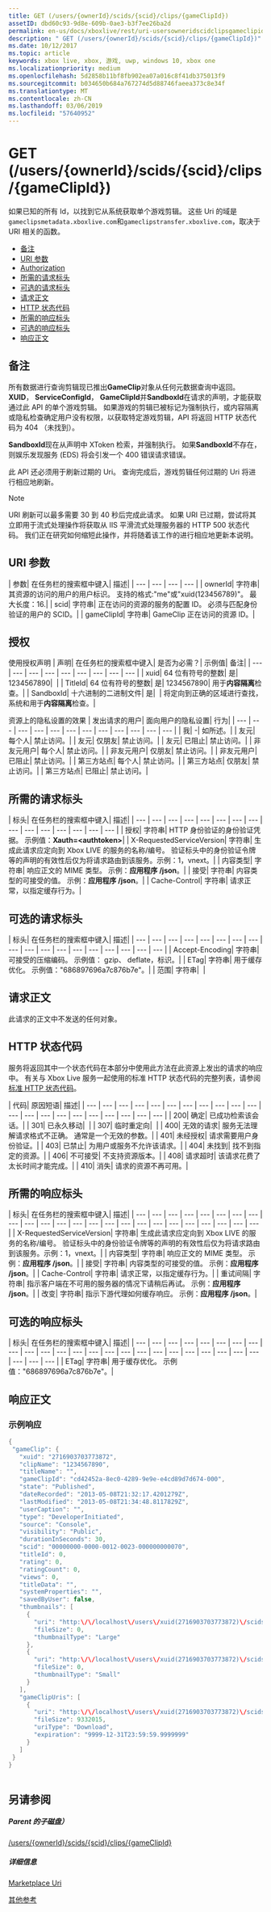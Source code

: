 ```yaml
---
title: GET (/users/{ownerId}/scids/{scid}/clips/{gameClipId})
assetID: dbd60c93-9d8e-609b-0ae3-b3f7ee26ba2d
permalink: en-us/docs/xboxlive/rest/uri-usersowneridscidclipsgameclipidget.html
description: " GET (/users/{ownerId}/scids/{scid}/clips/{gameClipId})"
ms.date: 10/12/2017
ms.topic: article
keywords: xbox live, xbox, 游戏, uwp, windows 10, xbox one
ms.localizationpriority: medium
ms.openlocfilehash: 5d2858b11bf8fb902ea07a016c8f41db375013f9
ms.sourcegitcommit: b034650b684a767274d5d88746faeea373c8e34f
ms.translationtype: MT
ms.contentlocale: zh-CN
ms.lasthandoff: 03/06/2019
ms.locfileid: "57640952"
---
```

# <a name="get-usersowneridscidsscidclipsgameclipid"></a>GET (/users/{ownerId}/scids/{scid}/clips/{gameClipId})
如果已知的所有 Id，以找到它从系统获取单个游戏剪辑。 这些 Uri 的域是`gameclipsmetadata.xboxlive.com`和`gameclipstransfer.xboxlive.com`，取决于 URI 相关的函数。
 
  * [备注](#ID4EX)
  * [URI 参数](#ID4EVB)
  * [Authorization](#ID4EAC)
  * [所需的请求标头](#ID4EUH)
  * [可选的请求标头](#ID4EBCAC)
  * [请求正文](#ID4ETDAC)
  * [HTTP 状态代码](#ID4E5DAC)
  * [所需的响应标头](#ID4EQIAC)
  * [可选的响应标头](#ID4EJLAC)
  * [响应正文](#ID4EJMAC)
 
<a id="ID4EX"></a>

 
## <a name="remarks"></a>备注
 
所有数据进行查询剪辑现已推出**GameClip**对象从任何元数据查询中返回。 **XUID**， **ServiceConfigId**， **GameClipId**并**SandboxId**在请求的声明，才能获取通过此 API 的单个游戏剪辑。 如果游戏的剪辑已被标记为强制执行，或内容隔离或隐私检查确定用户没有权限，以获取特定游戏剪辑，API 将返回 HTTP 状态代码为 404 （未找到）。
 
**SandboxId**现在从声明中 XToken 检索，并强制执行。 如果**SandboxId**不存在，则娱乐发现服务 (EDS) 将会引发一个 400 错误请求错误。
 
此 API 还必须用于刷新过期的 Uri。 查询完成后，游戏剪辑任何过期的 Uri 将进行相应地刷新。 

> [!NOTE] 
> URI 刷新可以最多需要 30 到 40 秒后完成此请求。 如果 URI 已过期，尝试将其立即用于流式处理操作将获取从 IIS 平滑流式处理服务器的 HTTP 500 状态代码。 我们正在研究如何缩短此操作，并将随着该工作的进行相应地更新本说明。 


  
<a id="ID4EVB"></a>

 
## <a name="uri-parameters"></a>URI 参数
 
| 参数| 在任务栏的搜索框中键入| 描述| 
| --- | --- | --- | --- | 
| ownerId| 字符串| 其资源的访问的用户的用户标识。 支持的格式:"me"或"xuid(123456789)"。 最大长度：16.| 
| scid| 字符串| 正在访问的资源的服务的配置 ID。 必须与匹配身份验证的用户的 SCID。| 
| gameClipId| 字符串| GameClip 正在访问的资源 ID。| 
  
<a id="ID4EAC"></a>

 
## <a name="authorization"></a>授权
 
使用授权声明 | 声明| 在任务栏的搜索框中键入| 是否为必需？| 示例值| 备注| 
| --- | --- | --- | --- | --- | --- | --- | --- | --- | 
| xuid| 64 位有符号的整数| 是| 1234567890|  | 
| TitleId| 64 位有符号的整数| 是| 1234567890| 用于<b>内容隔离</b>检查。| 
| SandboxId| 十六进制的二进制文件| 是|  | 将定向到正确的区域进行查找，系统和用于<b>内容隔离</b>检查。| 
  
资源上的隐私设置的效果 | 发出请求的用户| 面向用户的隐私设置| 行为| 
| --- | --- | --- | --- | --- | --- | --- | --- | --- | --- | --- | --- | 
| 我| -| 如所述。| 
| 友元| 每个人| 禁止访问。| 
| 友元| 仅朋友| 禁止访问。| 
| 友元| 已阻止| 禁止访问。| 
| 非友元用户| 每个人| 禁止访问。| 
| 非友元用户| 仅朋友| 禁止访问。| 
| 非友元用户| 已阻止| 禁止访问。| 
| 第三方站点| 每个人| 禁止访问。| 
| 第三方站点| 仅朋友| 禁止访问。| 
| 第三方站点| 已阻止| 禁止访问。| 
 
<a id="ID4EUH"></a>

 
## <a name="required-request-headers"></a>所需的请求标头
 
| 标头| 在任务栏的搜索框中键入| 描述| 
| --- | --- | --- | --- | --- | --- | --- | --- | --- | --- | --- | --- | --- | --- | --- | 
| 授权| 字符串| HTTP 身份验证的身份验证凭据。 示例值：<b>Xauth=&lt;authtoken></b>| 
| X-RequestedServiceVersion| 字符串| 生成此请求应定向到 Xbox LIVE 的服务的名称/编号。 验证标头中的身份验证令牌等的声明的有效性后仅为将请求路由到该服务。示例：1，vnext。| 
| 内容类型| 字符串| 响应正文的 MIME 类型。 示例：<b>应用程序 /json</b>。| 
| 接受| 字符串| 内容类型的可接受的值。 示例：<b>应用程序 /json</b>。| 
| Cache-Control| 字符串| 请求正常，以指定缓存行为。| 
  
<a id="ID4EBCAC"></a>

 
## <a name="optional-request-headers"></a>可选的请求标头
 
| 标头| 在任务栏的搜索框中键入| 描述| 
| --- | --- | --- | --- | --- | --- | --- | --- | --- | --- | --- | --- | --- | --- | --- | --- | --- | --- | 
| Accept-Encoding| 字符串| 可接受的压缩编码。 示例值： gzip、 deflate，标识。| 
| ETag| 字符串| 用于缓存优化。 示例值："686897696a7c876b7e"。| 
| 范围| 字符串|  | 
  
<a id="ID4ETDAC"></a>

 
## <a name="request-body"></a>请求正文
 
此请求的正文中不发送的任何对象。
  
<a id="ID4E5DAC"></a>

 
## <a name="http-status-codes"></a>HTTP 状态代码
 
服务将返回其中一个状态代码在本部分中使用此方法在此资源上发出的请求的响应中。 有关与 Xbox Live 服务一起使用的标准 HTTP 状态代码的完整列表，请参阅[标准 HTTP 状态代码](../../additional/httpstatuscodes.md)。
 
| 代码| 原因短语| 描述| 
| --- | --- | --- | --- | --- | --- | --- | --- | --- | --- | --- | --- | --- | --- | --- | --- | --- | --- | --- | --- | --- | 
| 200| 确定| 已成功检索该会话。| 
| 301| 已永久移动|  | 
| 307| 临时重定向|  | 
| 400| 无效的请求| 服务无法理解请求格式不正确。 通常是一个无效的参数。| 
| 401| 未经授权| 请求需要用户身份验证。| 
| 403| 已禁止| 为用户或服务不允许该请求。| 
| 404| 未找到| 找不到指定的资源。| 
| 406| 不可接受| 不支持资源版本。| 
| 408| 请求超时| 该请求花费了太长时间才能完成。| 
| 410| 消失| 请求的资源不再可用。| 
  
<a id="ID4EQIAC"></a>

 
## <a name="required-response-headers"></a>所需的响应标头
 
| 标头| 在任务栏的搜索框中键入| 描述| 
| --- | --- | --- | --- | --- | --- | --- | --- | --- | --- | --- | --- | --- | --- | --- | --- | --- | --- | --- | --- | --- | --- | --- | --- | 
| X-RequestedServiceVersion| 字符串| 生成此请求应定向到 Xbox LIVE 的服务的名称/编号。 验证标头中的身份验证令牌等的声明的有效性后仅为将请求路由到该服务。示例：1，vnext。| 
| 内容类型| 字符串| 响应正文的 MIME 类型。 示例：<b>应用程序 /json</b>。| 
| 接受| 字符串| 内容类型的可接受的值。 示例：<b>应用程序 /json</b>。| 
| Cache-Control| 字符串| 请求正常，以指定缓存行为。| 
| 重试间隔| 字符串| 指示客户端在不可用的服务器的情况下请稍后再试。 示例：<b>应用程序 /json</b>。| 
| 改变| 字符串| 指示下游代理如何缓存响应。 示例：<b>应用程序 /json</b>。| 
  
<a id="ID4EJLAC"></a>

 
## <a name="optional-response-headers"></a>可选的响应标头
 
| 标头| 在任务栏的搜索框中键入| 描述| 
| --- | --- | --- | --- | --- | --- | --- | --- | --- | --- | --- | --- | --- | --- | --- | --- | --- | --- | --- | --- | --- | --- | --- | --- | --- | --- | --- | 
| ETag| 字符串| 用于缓存优化。 示例值："686897696a7c876b7e"。| 
  
<a id="ID4EJMAC"></a>

 
## <a name="response-body"></a>响应正文
 
<a id="ID4EPMAC"></a>

 
### <a name="sample-response"></a>示例响应
 

```cpp
{
 "gameClip": {
   "xuid": "2716903703773872",
   "clipName": "1234567890",
   "titleName": "",
   "gameClipId": "cd42452a-8ec0-4289-9e9e-e4cd89d7d674-000",
   "state": "Published",
   "dateRecorded": "2013-05-08T21:32:17.4201279Z",
   "lastModified": "2013-05-08T21:34:48.8117829Z",
   "userCaption": "",
   "type": "DeveloperInitiated",
   "source": "Console",
   "visibility": "Public",
   "durationInSeconds": 30,
   "scid": "00000000-0000-0012-0023-000000000070",
   "titleId": 0,
   "rating": 0,
   "ratingCount": 0,
   "views": 0,
   "titleData": "",
   "systemProperties": "",
   "savedByUser": false,
   "thumbnails": [
     {
       "uri": "http:\/\/localhost\/users\/xuid(2716903703773872)\/scids\/00000000-0000-0012-0023-000000000070\/clips\/cd42452a-8ec0-4289-9e9e-e4cd89d7d674-000\/thumbnails\/large",
       "fileSize": 0,
       "thumbnailType": "Large"
     },
     {
       "uri": "http:\/\/localhost\/users\/xuid(2716903703773872)\/scids\/00000000-0000-0012-0023-000000000070\/clips\/cd42452a-8ec0-4289-9e9e-e4cd89d7d674-000\/thumbnails\/small",
       "fileSize": 0,
       "thumbnailType": "Small"
     }
   ],
   "gameClipUris": [
     {
       "uri": "http:\/\/localhost\/users\/xuid(2716903703773872)\/scids\/00000000-0000-0012-0023-000000000070\/clips\/cd42452a-8ec0-4289-9e9e-e4cd89d7d674-000",
       "fileSize": 9332015,
       "uriType": "Download",
       "expiration": "9999-12-31T23:59:59.9999999"
     }
   ]
 }
}
         
```

   
<a id="ID4EZMAC"></a>

 
## <a name="see-also"></a>另请参阅
 
<a id="ID4E2MAC"></a>

 
##### <a name="parent"></a>Parent 的子磁盘） 

[/users/{ownerId}/scids/{scid}/clips/{gameClipId}](uri-usersowneridscidclipsgameclipid.md)

  
<a id="ID4EFNAC"></a>

 
##### <a name="further-information"></a>详细信息 

[Marketplace Uri](../marketplace/atoc-reference-marketplace.md)

 [其他参考](../../additional/atoc-xboxlivews-reference-additional.md)

   